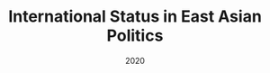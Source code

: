 ---
title: "International Status in East Asian Politics"
collection: teaching
type: "Undergraduate course"
position: "Teaching Assistant"
professor: "Kimberly Marten" 
venue: "Barnard College, Political Science"
date: "2020"
semester: "Fall 2020"
location: "New York, NY, USA"
---